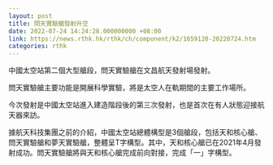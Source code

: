 ```yaml
---
layout: post
title: 問天實驗艙發射升空
date: 2022-07-24 14:24:28.000000000 +08:00
link: https://news.rthk.hk/rthk/ch/component/k2/1659120-20220724.htm
categories: rthk
---
```


中國太空站第二個大型艙段，問天實驗艙在文昌航天發射場發射。

問天實驗艙主要功能是開展科學實驗，將是太空人在軌期間的主要工作場所。

今次發射是中國太空站進入建造階段後的第三次發射，也是首次在有人狀態迎接航天器來訪。

據航天科技集團之前的介紹，中國太空站總體構型是3個艙段，包括天和核心艙、問天實驗艙和夢天實驗艙，整體呈T字構型。其中，天和核心艙已在2021年4月發射成功。問天實驗艙將與天和核心艙完成前向對接，完成「一」字構型。
